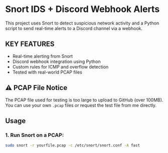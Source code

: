 # Snort IDS + Discord Webhook Alerts #

This project uses Snort to detect suspicious network activity and a Python script to send real-time alerts to a Discord channel via a webhook.

## KEY FEATURES ##
- Real-time alerting from Snort
- Discord webhook integration using Python
- Custom rules for ICMP and overflow detection
- Tested with real-world PCAP files

## ⚠️ PCAP File Notice
The PCAP file used for testing is too large to upload to GitHub (over 100MB).  
You can use your own `.pcap` files or request the test file from me directly.

## Usage ##

### 1. Run Snort on a PCAP:
```bash
sudo snort -r yourfile.pcap -c /etc/snort/snort.conf -A fast
